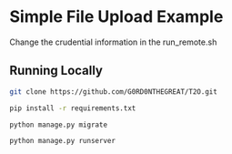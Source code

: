 # Simple File Upload Example

Change the crudential information in the run_remote.sh

## Running Locally

```bash
git clone https://github.com/G0RD0NTHEGREAT/T2O.git
```

```bash
pip install -r requirements.txt
```

```bash
python manage.py migrate
```

```bash
python manage.py runserver
```
